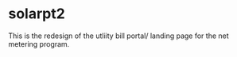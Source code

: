# solarpt2
This is the redesign of the utliity bill portal/ landing page for the net metering program.
